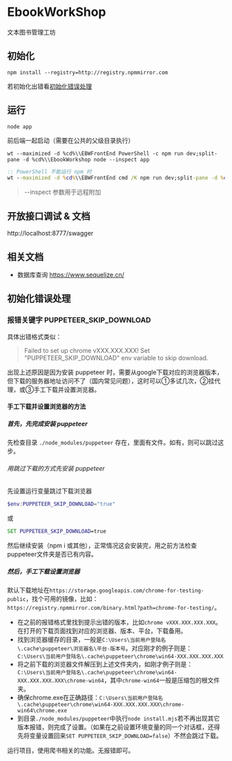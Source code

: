 # EbookWorkShop
文本图书管理工坊

## 初始化
```
npm install --registry=http://registry.npmmirror.com
```
若初始化出错看[初始化错误处理](#初始化错误处理)

## 运行
```
node app
```
前后端一起启动（需要在公共的父级目录执行）
```
wt --maximized -d %cd%\\EBWFrontEnd PowerShell -c npm run dev;split-pane -d %cd%\\EbookWorkshop node --inspect app
```
```bat
:: PowerShell 不能运行 npm 时
wt --maximized -d %cd%\\EBWFrontEnd cmd /K npm run dev;split-pane -d %cd%\\EbookWorkshop node --inspect app
```
>  --inspect 参数用于远程附加


## 开放接口调试 & 文档
http://localhost:8777/swagger

## 相关文档
* 数据库查询    https://www.sequelize.cn/


## 初始化错误处理
### 报错关键字 PUPPETEER_SKIP_DOWNLOAD
具体出错格式类似：
>Failed to set up chrome vXXX.XXX.XXX! Set "PUPPETEER_SKIP_DOWNLOAD" env variable to skip download.
     
出现上述原因是因为安装 puppeteer 时，需要从google下载对应的浏览器版本，但下载的服务器地址访问不了（国内常见问题），这时可以①多试几次，②挂代理，或③手工下载并设置浏览器。
#### 手工下载并设置浏览器的方法
##### 首先，先完成安装 puppeteer
先检查目录 `./node_modules/puppeteer` 存在，里面有文件。如有，则可以跳过这步。
###### 用跳过下载的方式先安装 puppeteer
先设置运行变量跳过下载浏览器
```powershell
$env:PUPPETEER_SKIP_DOWNLOAD="true"
```
或
```bat
SET PUPPETEER_SKIP_DOWNLOAD=true
```
然后继续安装（npm i 或其他），正常情况这会安装完，用之前方法检查puppeteer文件夹是否已有内容。

##### 然后，手工下载设置浏览器
默认下载地址在`https://storage.googleapis.com/chrome-for-testing-public`，找个可用的镜像，比如：`https://registry.npmmirror.com/binary.html?path=chrome-for-testing/`。
* 在之前的报错格式里找到提示出错的版本，比如`chrome vXXX.XXX.XXX.XXX`。在打开的下载页面找到对应的浏览器、版本、平台，下载备用。
* 找到浏览器缓存的目录，一般是`C:\Users\当前用户登陆名\.cache\puppeteer\浏览器名\平台-版本号`。对应刚才的例子则是：`C:\Users\当前用户登陆名\.cache\puppeteer\chrome\win64-XXX.XXX.XXX.XXX`
* 将之前下载的浏览器文件解压到上述文件夹内，如刚才例子则是：`C:\Users\当前用户登陆名\.cache\puppeteer\chrome\win64-XXX.XXX.XXX.XXX\chrome-win64`，其中`chrome-win64`一般是压缩包的根文件夹。
* 确保chrome.exe在正确路径：`C:\Users\当前用户登陆名\.cache\puppeteer\chrome\win64-XXX.XXX.XXX.XXX\chrome-win64\chrome.exe`
* 到目录`./node_modules/puppeteer`中执行`node install.mjs`若不再出现其它版本报错，则完成了设置。（如果在之前设置环境变量的同一个对话框，还得先将变量设置回来`SET PUPPETEER_SKIP_DOWNLOAD=false`）不然会跳过下载。

运行项目，使用爬书相关的功能。无报错即可。